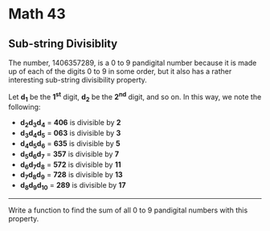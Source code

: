 # Math 43

## Sub-string Divisiblity

The number, 1406357289, is a 0 to 9 pandigital number because it is made up of each of the digits 0 to 9 in some order, but it also has a rather
interesting sub-string divisibility property.

Let **d<sub>1</sup>** be the **1<sup>st</sup>** digit, **d<sub>2</sub>** be the **2<sup>nd</sup>** digit, and so on. In this way, we note the following:

- **d<sub>2</sub>d<sub>3</sub>d<sub>4</sub>** = **406** is divisible by **2**
- **d<sub>3</sub>d<sub>4</sub>d<sub>5</sub>** = **063** is divisible by **3**
- **d<sub>4</sub>d<sub>5</sub>d<sub>6</sub>** = **635** is divisible by **5**
- **d<sub>5</sub>d<sub>6</sub>d<sub>7</sub>** = **357** is divisible by **7**
- **d<sub>6</sub>d<sub>7</sub>d<sub>8</sub>** = **572** is divisible by **11**
- **d<sub>7</sub>d<sub>8</sub>d<sub>9</sub>** = **728** is divisible by **13**
- **d<sub>8</sub>d<sub>9</sub>d<sub>10</sub>** = **289** is divisible by **17**

---
Write a function to find the sum of all 0 to 9 pandigital numbers with this property.